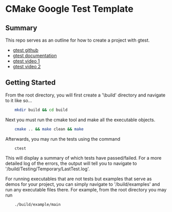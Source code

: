 # CMake Google Test Template

## Summary

This repo serves as an outline for how to create a project with gtest.

* [gtest github](https://github.com/google/googletest)
* [gtest documentation](https://google.github.io/googletest/)
* [gtest video 1](https://www.youtube.com/watch?v=5wI47v4kuxU)
* [gtest video 2](https://www.youtube.com/watch?v=Lp1ifh9TuFI&t=694s)

## Getting Started

From the root directory, you will first create a '\build' directory and navigate to it like so...

```sh
    mkdir build && cd build
```

Next you must run the cmake tool and make all the executable objects. 

```sh
    cmake .. && make clean && make
```

Afterwards, you may run the tests using the command

```sh
    ctest
```

This will display a summary of which tests have passed/failed. For a more detailed log of the errors, the output will tell you to navigate to '/build/Testing/Temporary/LastTest.log'. 

For running executables that are not tests but examples that serve as demos for your project, you can simply navigate to '/build/examples' and run any executable files there. For example, from the root directory you may run

```sh
    ./build/example/main
```

